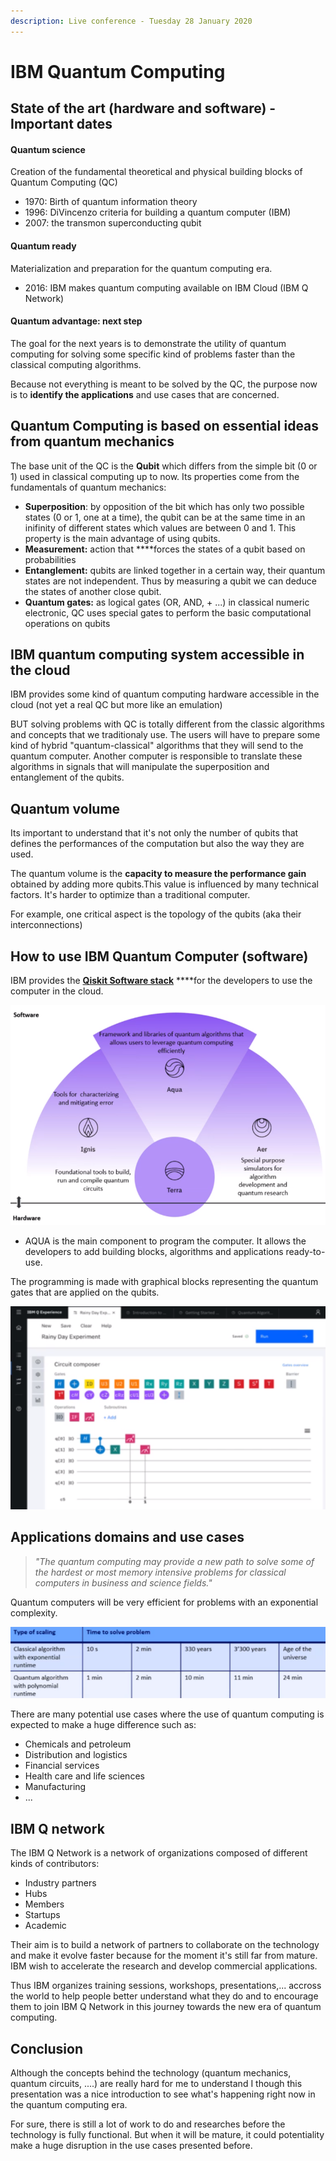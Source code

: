 ```yaml
---
description: Live conference - Tuesday 28 January 2020
---
```


# IBM Quantum Computing

## State of the art \(hardware and software\) - Important dates

#### Quantum science

Creation of the fundamental theoretical and physical building blocks of Quantum Computing \(QC\)

* 1970: Birth of quantum information theory
* 1996: DiVincenzo criteria for building a quantum computer \(IBM\)
* 2007: the transmon superconducting qubit

#### Quantum ready

Materialization and preparation for the quantum computing era.

* 2016: IBM makes quantum computing available on IBM Cloud \(IBM Q Network\)

#### Quantum advantage: next step

The goal for the next years is to demonstrate the utility of quantum computing for solving some specific kind of problems faster than the classical computing algorithms. 

Because not everything is meant to be solved by the QC, the purpose now is to **identify the applications** and use cases that are concerned.

## Quantum Computing is based on essential ideas from quantum mechanics

The base unit of the QC is the **Qubit** which differs from the simple bit \(0 or 1\) used in classical computing up to now. Its properties come from the fundamentals of quantum mechanics:

* **Superposition**: by opposition of the bit which has only two possible states \(0 or 1, one at a time\), the qubit can be at the same time in an inifinity of different states which values are between 0 and 1. This property is the main advantage of using qubits.
* **Measurement:** action that ****forces the states of a qubit based on probabilities
* **Entanglement:** qubits are linked together in a certain way, their quantum states are not independent. Thus by measuring a qubit we can deduce the states of another close qubit.
* **Quantum gates:** as logical gates \(OR, AND, + ...\) in classical numeric electronic, QC uses special gates to perform the basic computational operations on qubits

## IBM quantum computing system accessible in the cloud

IBM provides some kind of quantum computing hardware accessible in the cloud \(not yet a real QC but more like an emulation\)

BUT solving problems with QC is totally different from the classic algorithms and concepts that we traditionaly use. The users will have to prepare some kind of hybrid  "quantum-classical" algorithms that they will send to the quantum computer. Another computer is responsible to translate these algorithms in signals that will manipulate the superposition and entanglement of the qubits.

## Quantum volume

Its important to understand that it's not only the number of qubits that defines the performances of the computation but also the way they are used.

The quantum volume is the **capacity to measure the performance gain** obtained by adding more qubits.This value is influenced by many technical factors. It's harder to optimize than a traditional computer.

For example, one critical aspect is the topology of the qubits \(aka their interconnections\)

## How to use IBM Quantum Computer \(software\)

IBM provides the [**Qiskit Software stack**](https://qiskit.org/) ****for the developers to use the computer in the cloud.

![Qiskit Software Stack](.gitbook/assets/qiskit.png)

* AQUA is the main component to program the computer. It allows the developers to add building blocks, algorithms and applications ready-to-use.

The programming is made with graphical blocks representing the quantum gates that are applied on the qubits.

![Main programming interface ](.gitbook/assets/programming.png)

## Applications domains and use cases

> _"The quantum computing may provide a new path to solve some of the hardest or most memory intensive problems for classical computers in business and science fields."_

Quantum computers will be very efficient for problems with an exponential complexity.

![Expected saving time for problems with exponential complexity](.gitbook/assets/exponential-complexity.png)

There are many potential use cases where the use of quantum computing is expected to make a huge difference such as:

* Chemicals and petroleum
* Distribution and logistics
* Financial services
* Health care and life sciences
* Manufacturing
* ...

## IBM Q network

The IBM Q Network is a network of organizations composed of different kinds of contributors:

* Industry partners
* Hubs
* Members
* Startups
* Academic

Their aim is to build a network of partners to collaborate on the technology and make it evolve faster because for the moment it's still far from mature. IBM wish to accelerate the research and develop commercial applications.

Thus IBM organizes training sessions, workshops, presentations,... accross the world to help people better understand what they do and to encourage them to join IBM Q Network in this journey towards the new era of quantum computing.

## Conclusion

Although the concepts behind the technology \(quantum mechanics, quantum circuits, ....\) are really hard for me to understand I though this presentation was a nice introduction to see what's happening right now in the quantum computing era.

For sure, there is still a lot of work to do and researches before the technology is fully functional. But when it will be mature, it could potentiality make a huge disruption in the use cases presented before. 



